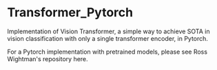 # Transformer_Pytorch
Implementation of Vision Transformer, a simple way to achieve SOTA in vision classification with only a single transformer encoder, in Pytorch.

For a Pytorch implementation with pretrained models, please see Ross Wightman's repository here.

